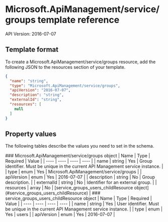 # Microsoft.ApiManagement/service/groups template reference
API Version: 2016-07-07
## Template format

To create a Microsoft.ApiManagement/service/groups resource, add the following JSON to the resources section of your template.

```json
{
  "name": "string",
  "type": "Microsoft.ApiManagement/service/groups",
  "apiVersion": "2016-07-07",
  "description": "string",
  "externalId": "string",
  "resources": [
    null
  ]
}
```
## Property values

The following tables describe the values you need to set in the schema.

<a id="Microsoft.ApiManagement/service/groups" />
### Microsoft.ApiManagement/service/groups object
|  Name | Type | Required | Value |
|  ---- | ---- | ---- | ---- |
|  name | string | Yes | Group identifier. Must be unique in the current API Management service instance. |
|  type | enum | Yes | Microsoft.ApiManagement/service/groups |
|  apiVersion | enum | Yes | 2016-07-07 |
|  description | string | No | Group description. |
|  externalId | string | No | Identifier for an external group. |
|  resources | array | No | [service_groups_users_childResource object](#service_groups_users_childResource) |


<a id="service_groups_users_childResource" />
### service_groups_users_childResource object
|  Name | Type | Required | Value |
|  ---- | ---- | ---- | ---- |
|  name | string | Yes | User identifier. Must be unique in the current API Management service instance. |
|  type | enum | Yes | users |
|  apiVersion | enum | Yes | 2016-07-07 |


